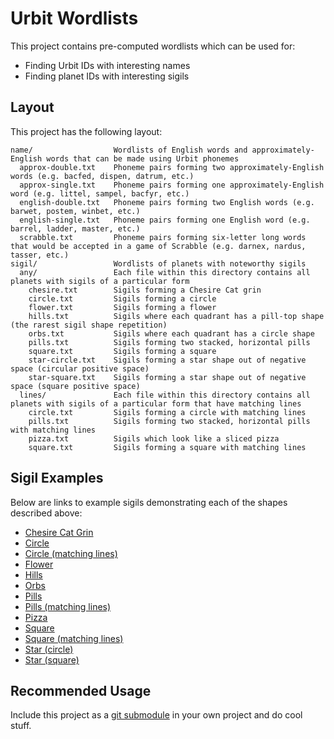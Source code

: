 # Urbit Wordlists

This project contains pre-computed wordlists which can be used for:
- Finding Urbit IDs with interesting names
- Finding planet IDs with interesting sigils

## Layout

This project has the following layout:
```
name/                  Wordlists of English words and approximately-English words that can be made using Urbit phonemes
  approx-double.txt    Phoneme pairs forming two approximately-English words (e.g. bacfed, dispen, datrum, etc.)
  approx-single.txt    Phoneme pairs forming one approximately-English word (e.g. littel, sampel, bacfyr, etc.)
  english-double.txt   Phoneme pairs forming two English words (e.g. barwet, postem, winbet, etc.)
  english-single.txt   Phoneme pairs forming one English word (e.g. barrel, ladder, master, etc.)
  scrabble.txt         Phoneme pairs forming six-letter long words that would be accepted in a game of Scrabble (e.g. darnex, nardus, tasser, etc.)
sigil/                 Wordlists of planets with noteworthy sigils
  any/                 Each file within this directory contains all planets with sigils of a particular form
    chesire.txt        Sigils forming a Chesire Cat grin
    circle.txt         Sigils forming a circle
    flower.txt         Sigils forming a flower
    hills.txt          Sigils where each quadrant has a pill-top shape (the rarest sigil shape repetition)
    orbs.txt           Sigils where each quadrant has a circle shape
    pills.txt          Sigils forming two stacked, horizontal pills
    square.txt         Sigils forming a square
    star-circle.txt    Sigils forming a star shape out of negative space (circular positive space)
    star-square.txt    Sigils forming a star shape out of negative space (square positive space)
  lines/               Each file within this directory contains all planets with sigils of a particular form that have matching lines
    circle.txt         Sigils forming a circle with matching lines
    pills.txt          Sigils forming two stacked, horizontal pills with matching lines
    pizza.txt          Sigils which look like a sliced pizza
    square.txt         Sigils forming a square with matching lines
```

## Sigil Examples

Below are links to example sigils demonstrating each of the shapes described above:
- [Chesire Cat Grin](https://network.urbit.org/~ralbel-ridnym)
- [Circle](https://network.urbit.org/~bonbec-doslux)
- [Circle (matching lines)](https://network.urbit.org/~bonpyl-natryg)
- [Flower](https://network.urbit.org/~bitmyr-hallyd)
- [Hills](https://network.urbit.org/~tobtun-nimfun)
- [Orbs](https://network.urbit.org/~barbet-boldul)
- [Pills](https://network.urbit.org/~bilber-bordev)
- [Pills (matching lines)](https://network.urbit.org/~bordun-sorlex)
- [Pizza](https://network.urbit.org/~rablus-tacryp)
- [Square](https://network.urbit.org/~binben-dinsut)
- [Square (matching lines)](https://network.urbit.org/~hinneb-pinmeb)
- [Star (circle)](https://network.urbit.org/~doctyd-litdel)
- [Star (square)](https://network.urbit.org/~fadryl-micrep)

## Recommended Usage

Include this project as a [git submodule](https://github.blog/2016-02-01-working-with-submodules/) in your own project and do cool stuff.


